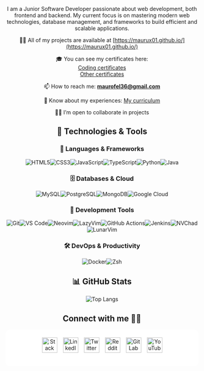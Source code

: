 

<div align="center">

I am a Junior Software Developer passionate about web development, both frontend and backend. My current focus is on mastering modern web technologies, database management, and frameworks to build efficient and scalable applications.

👨‍💻 All of my projects are available at [https://maurux01.github.io/](https://maurux01.github.io/)  

🎓 You can see my certificates here:  
 [Coding certificates](https://drive.google.com/drive/folders/1Sq5hnD3T1hJmHeicdiXK0TyH4OPDFrV3)  
 [Other certificates](https://drive.google.com/drive/folders/1yW6YV73z90q1kUUwXLvQkCM7AZ8X2lTO)  

📫 How to reach me: **maurofel36@gmail.com**  

📄 Know about my experiences: [My curriculum](https://docs.google.com/document/d/1g594GM5sALwzeZx1QBJuw5GpnXVrd5o9/edit?usp=drive_link&ouid=100573797080055147170&rtpof=true&sd=true)  

👷‍♂️ I’m open to collaborate in projects  

</div>

<div align="center">
<div align="center">
  
## 🚀 **Technologies & Tools**

### 📌 **Languages & Frameworks**
![HTML5](https://img.shields.io/badge/HTML5-E34F26?style=for-the-badge&logo=html5&logoColor=white)![CSS3](https://img.shields.io/badge/CSS3-1572B6?style=for-the-badge&logo=css3&logoColor=white)![JavaScript](https://img.shields.io/badge/JavaScript-F7DF1E?style=for-the-badge&logo=javascript&logoColor=black)![TypeScript](https://img.shields.io/badge/TypeScript-3178C6?style=for-the-badge&logo=typescript&logoColor=white)![Python](https://img.shields.io/badge/Python-3776AB?style=for-the-badge&logo=python&logoColor=white)![Java](https://img.shields.io/badge/Java-ED8B00?style=for-the-badge&logo=openjdk&logoColor=white)

### 🗄️ **Databases & Cloud**
![MySQL](https://img.shields.io/badge/MySQL-4479A1?style=for-the-badge&logo=mysql&logoColor=white)![PostgreSQL](https://img.shields.io/badge/PostgreSQL-4169E1?style=for-the-badge&logo=postgresql&logoColor=white)![MongoDB](https://img.shields.io/badge/MongoDB-47A248?style=for-the-badge&logo=mongodb&logoColor=white)![Google Cloud](https://img.shields.io/badge/Google_Cloud-4285F4?style=for-the-badge&logo=google-cloud&logoColor=white)  


### 🔧 **Development Tools**
![Git](https://img.shields.io/badge/Git-F05032?style=for-the-badge&logo=git&logoColor=white)![VS Code](https://img.shields.io/badge/VS_Code-007ACC?style=for-the-badge&logo=visual-studio-code&logoColor=white)![Neovim](https://img.shields.io/badge/Neovim-57A143?style=for-the-badge&logo=neovim&logoColor=white)![LazyVim](https://img.shields.io/badge/LazyVim-51A8B8?style=for-the-badge&logo=neovim&logoColor=white)![GitHub Actions](https://img.shields.io/badge/GitHub_Actions-2088FF?style=for-the-badge&logo=github-actions&logoColor=white)![Jenkins](https://img.shields.io/badge/Jenkins-D24939?style=for-the-badge&logo=jenkins&logoColor=white)![NVChad](https://img.shields.io/badge/NVChad-2F5A86?style=for-the-badge&logo=neovim&logoColor=white)![LunarVim](https://img.shields.io/badge/LunarVim-4E44CE?style=for-the-badge&logo=neovim&logoColor=white)


### 🛠️ **DevOps & Productivity**
![Docker](https://img.shields.io/badge/Docker-2496ED?style=for-the-badge&logo=docker&logoColor=white)![Zsh](https://img.shields.io/badge/Zsh-4285F4?style=for-the-badge&logo=gnu&logoColor=white) 

</div>



## 📊 **GitHub Stats**  

![Top Langs](https://github-readme-stats.vercel.app/api/top-langs/?username=maurux01&layout=compact&theme=tokyonight&hide_border=true)  





## Connect with me 🤝🏻
<div style="display: flex; flex-direction: column; align-items: center; background-color: white; padding: 20px; border-radius: 10px;">
  
  <!-- Social Icons -->
  <div style="display: flex; flex-wrap: wrap; gap: 15px; justify-content: center; padding-bottom: 15px;">
    <a href="https://stackoverflow.com/users/28065944/mauro-infante" target="_blank">
      <img src="https://img.icons8.com/fluency/48/stackoverflow.png" alt="Stack Overflow" style="width: 40px; height: 40px; transition: transform 0.2s;" onmouseover="this.style.transform='scale(1.2)'" onmouseout="this.style.transform='scale(1)'">
    </a>
    <a href="https://linkedin.com/in/infmauro" target="_blank">
      <img src="https://img.icons8.com/fluency/48/linkedin.png" alt="LinkedIn" style="width: 40px; height: 40px; transition: transform 0.2s;" onmouseover="this.style.transform='scale(1.2)'" onmouseout="this.style.transform='scale(1)'">
    </a>
    <a href="https://twitter.com/maufel2" target="_blank">
      <img src="https://img.icons8.com/fluency/48/twitterx.png" alt="Twitter" style="width: 40px; height: 40px; transition: transform 0.2s;" onmouseover="this.style.transform='scale(1.2)'" onmouseout="this.style.transform='scale(1)'">
    </a>
    <a href="https://www.reddit.com/user/maxinff/" target="_blank">
      <img src="https://img.icons8.com/fluency/48/reddit.png" alt="Reddit" style="width: 40px; height: 40px; transition: transform 0.2s;" onmouseover="this.style.transform='scale(1.2)'" onmouseout="this.style.transform='scale(1)'">
    </a>
    <a href="https://gitlab.com/Maurux01" target="_blank">
<img src="https://img.icons8.com/color/48/gitlab.png" alt="GitLab" style="width: 40px; height: 40px; transition: transform 0.2s;" onmouseover="this.style.transform='scale(1.2)'" onmouseout="this.style.transform='scale(1)'">

   </a>
    <a href="https://www.youtube.com/@maurux01" target="_blank">
      <img src="https://img.icons8.com/fluency/48/youtube-play.png" alt="YouTube" style="width: 40px; height: 40px; transition: transform 0.2s;" onmouseover="this.style.transform='scale(1.2)'" onmouseout="this.style.transform='scale(1)'">
    </a>
  </div>
  </div>

 
